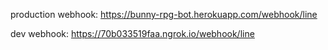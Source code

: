 

production webhook:
https://bunny-rpg-bot.herokuapp.com/webhook/line

dev webhook:
https://70b033519faa.ngrok.io/webhook/line